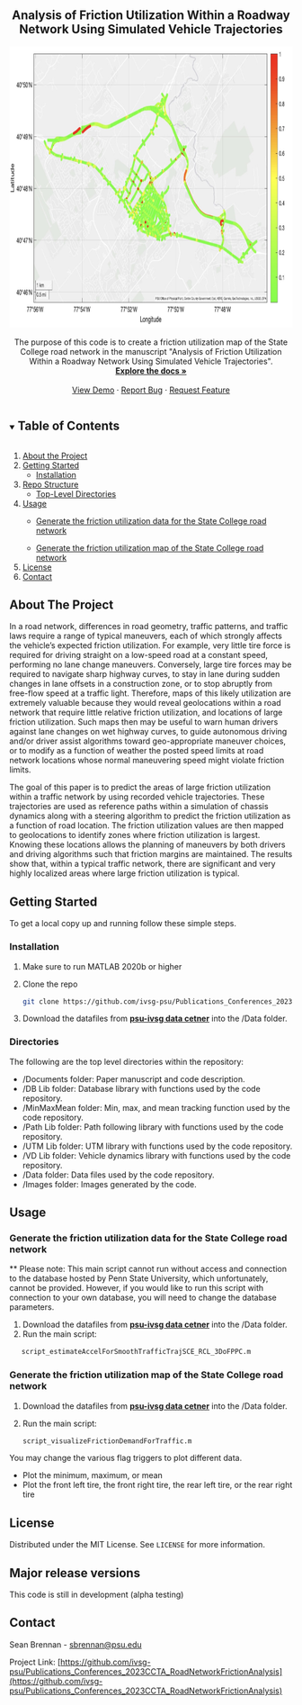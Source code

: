 

<!--
The following template is based on:
Best-README-Template
Search for this, and you will find!
>
<!-- PROJECT LOGO -->
<br />
<p align="center">
  <!-- <a href="https://github.com/ivsg-psu/FeatureExtraction_Association_PointToPointAssociation">
    <img src="images/logo.png" alt="Logo" width="80" height="80">
  </a> -->

  <h2 align="center"> Analysis of Friction Utilization Within a Roadway Network Using Simulated Vehicle Trajectories
  </h2>

<p align="center"><img src=".\Images\Friction_Analysis_Map_No_LC.jpg" alt="Friction Utilization Map" width="800" height="500">

  <p align="center">
    The purpose of this code is to create a friction utilization map of the State College road network in the manuscript "Analysis of Friction Utilization Within a Roadway Network Using Simulated Vehicle Trajectories".
    <br />
    <a href="https://github.com/ivsg-psu/FeatureExtraction_Association_PointToPointAssociation"><strong>Explore the docs »</strong></a>
    <br />
    <br />
    <a href="https://github.com/ivsg-psu/FeatureExtraction_Association_PointToPointAssociation/tree/main/Documents">View Demo</a>
    ·
    <a href="https://github.com/ivsg-psu/FeatureExtraction_Association_PointToPointAssociation/issues">Report Bug</a>
    ·
    <a href="https://github.com/ivsg-psu/FeatureExtraction_Association_PointToPointAssociation/issues">Request Feature</a>
  </p>
</p>



<!-- TABLE OF CONTENTS -->
<details open="open">
  <summary><h2 style="display: inline-block">Table of Contents</h2></summary>
  <ol>
    <li>
      <a href="#about-the-project">About the Project</a>
    </li>
    <li>
      <a href="#getting-started">Getting Started</a>
      <ul>
        <li><a href="#installation">Installation</a></li>
      </ul>
    </li>
    <li><a href="structure">Repo Structure</a>
	    <ul>
	    <li><a href="#directories">Top-Level Directories</li>
	    </ul>
    </li>
    <li><a href="#usage">Usage</a></li>
	    <ul>
	    <li><a href="#Generate-the-friction-utilization-data-for-the-State-College-road-network">Generate the friction utilization data for the State College road                    network</li>
	    </ul>
	    <ul>
	    <li><a href="#Generate-the-friction-utilization-map-of-the-State-College-road-network">Generate the friction utilization map of the State College road network</li>
	    </ul>
    <li><a href="#license">License</a></li>
    <li><a href="#contact">Contact</a></li>
  </ol>
</details>

<!-- ABOUT THE PROJECT -->
## About The Project

In a road network, differences in road geometry, traffic patterns, and traffic laws require a range of typical maneuvers, each of which strongly affects the vehicle’s expected friction utilization. For example, very little tire force is required for driving straight on a low-speed road at a constant speed, performing no lane change maneuvers. Conversely, large tire forces may be required to navigate sharp highway curves, to stay in lane during sudden changes in lane offsets in a construction zone, or to stop abruptly from free-flow speed at a traffic light. Therefore, maps of this likely utilization are extremely valuable because they would reveal geolocations within a road network that require little relative friction utilization, and locations of large friction utilization. Such maps then may be useful to warn human drivers against lane changes on wet highway curves, to guide autonomous driving and/or driver assist algorithms toward geo-appropriate maneuver choices, or to modify as a function of weather the posted speed limits at road network locations whose normal maneuvering speed might violate friction limits. 

The goal of this paper is to predict the areas of large friction utilization within a traffic network by using recorded vehicle trajectories. These trajectories are used as reference paths within a simulation of chassis dynamics along with a steering algorithm to predict the friction utilization as a function of road location. The friction utilization values are then mapped to geolocations to identify zones where friction utilization is largest. Knowing these locations allows the planning of maneuvers by both drivers and driving algorithms such that friction margins are maintained. The results show that, within a typical traffic network, there are significant and very highly localized areas where large friction utilization is typical.


<!-- GETTING STARTED -->
## Getting Started

To get a local copy up and running follow these simple steps.

### Installation

1.  Make sure to run MATLAB 2020b or higher

2. Clone the repo
   ```sh
   git clone https://github.com/ivsg-psu/Publications_Conferences_2023CCTA_RoadNetworkFrictionAnalysis
   ```
3. Download the datafiles from <a href="https://pennstateoffice365.sharepoint.com/sites/IntelligentVehiclesandSystemsGroup-Active/Shared%20Documents/Forms/AllItems.aspx?ga=1&id=%2Fsites%2FIntelligentVehiclesandSystemsGroup%2DActive%2FShared%20Documents%2FIVSG%2FGitHubMirror%2FPublications%2FConferences%2F2023%2FPublications%5FConferences%5F2023CCTA%5FRoadNetworkFrictionAnalysis&viewid=aa025233%2D06cc%2D49ea%2Dbed2%2Db847e0f89798"><strong>psu-ivsg data cetner</strong></a> into the /Data folder. 

<!-- STRUCTURE OF THE REPO -->
### Directories
The following are the top level directories within the repository:
<ul>
	<li>/Documents folder: Paper manuscript and code description.</li>
	<li>/DB Lib folder: Database library with functions used by the code repository.</li>
	<li>/MinMaxMean folder: Min, max, and mean tracking function used by the code repository.</li>
	<li>/Path Lib folder: Path following library with functions used by the code repository.</li>
	<li>/UTM Lib folder: UTM library with functions used by the code repository.</li>
	<li>/VD Lib folder: Vehicle dynamics library with functions used by the code repository.</li>
	<li>/Data folder: Data files used by the code repository.</li>
	<li>/Images folder: Images generated by the code.</li>
</ul>


<!-- USAGE EXAMPLES -->
## Usage
<!-- Use this space to show useful examples of how a project can be used.
Additional screenshots, code examples and demos work well in this space. You may
also link to more resources. -->
### Generate the friction utilization data for the State College road network
** Please note: This main script cannot run without access and connection to the database hosted by Penn State University, which unfortunately, cannot be provided. However, if you would like to run this script with connection to your own database, you will need to change the database parameters. 
1. Download the datafiles from <a href="https://pennstateoffice365.sharepoint.com/sites/IntelligentVehiclesandSystemsGroup-Active/Shared%20Documents/Forms/AllItems.aspx?ga=1&id=%2Fsites%2FIntelligentVehiclesandSystemsGroup%2DActive%2FShared%20Documents%2FIVSG%2FGitHubMirror%2FPublications%2FConferences%2F2023%2FPublications%5FConferences%5F2023CCTA%5FRoadNetworkFrictionAnalysis&viewid=aa025233%2D06cc%2D49ea%2Dbed2%2Db847e0f89798"><strong>psu-ivsg data cetner</strong></a> into the /Data folder. 
2. Run the main script:
```sh
   script_estimateAccelForSmoothTrafficTrajSCE_RCL_3DoFPPC.m
   ```
### Generate the friction utilization map of the State College road network
1. Download the datafiles from <a href="https://pennstateoffice365.sharepoint.com/sites/IntelligentVehiclesandSystemsGroup-Active/Shared%20Documents/Forms/AllItems.aspx?ga=1&id=%2Fsites%2FIntelligentVehiclesandSystemsGroup%2DActive%2FShared%20Documents%2FIVSG%2FGitHubMirror%2FPublications%2FConferences%2F2023%2FPublications%5FConferences%5F2023CCTA%5FRoadNetworkFrictionAnalysis&viewid=aa025233%2D06cc%2D49ea%2Dbed2%2Db847e0f89798"><strong>psu-ivsg data cetner</strong></a> into the /Data folder. 

2. Run the main script:

   ```sh
   script_visualizeFrictionDemandForTraffic.m
   ```
You may change the various flag triggers to plot different data.
- Plot the minimum, maximum, or mean
- Plot the front left tire, the front right tire, the rear left tire, or the rear right tire


<!-- LICENSE -->
## License

Distributed under the MIT License. See `LICENSE` for more information.


## Major release versions
This code is still in development (alpha testing)


<!-- CONTACT -->
## Contact
Sean Brennan - sbrennan@psu.edu

Project Link: [https://github.com/ivsg-psu/Publications_Conferences_2023CCTA_RoadNetworkFrictionAnalysis](https://github.com/ivsg-psu/Publications_Conferences_2023CCTA_RoadNetworkFrictionAnalysis)



<!-- MARKDOWN LINKS & IMAGES -->
<!-- https://www.markdownguide.org/basic-syntax/#reference-style-links -->
[contributors-shield]: https://img.shields.io/github/contributors/ivsg-psu/FeatureExtraction_Association_PointToPointAssociation.svg?style=for-the-badge
[contributors-url]: https://github.com/ivsg-psu/FeatureExtraction_Association_PointToPointAssociation/graphs/contributors
[forks-shield]: https://img.shields.io/github/forks/ivsg-psu/FeatureExtraction_Association_PointToPointAssociation.svg?style=for-the-badge
[forks-url]: https://github.com/ivsg-psu/FeatureExtraction_Association_PointToPointAssociation/network/members
[stars-shield]: https://img.shields.io/github/stars/ivsg-psu/FeatureExtraction_Association_PointToPointAssociation.svg?style=for-the-badge
[stars-url]: https://github.com/ivsg-psu/FeatureExtraction_Association_PointToPointAssociation/stargazers
[issues-shield]: https://img.shields.io/github/issues/ivsg-psu/reFeatureExtraction_Association_PointToPointAssociationpo.svg?style=for-the-badge
[issues-url]: https://github.com/ivsg-psu/FeatureExtraction_Association_PointToPointAssociation/issues
[license-shield]: https://img.shields.io/github/license/ivsg-psu/FeatureExtraction_Association_PointToPointAssociation.svg?style=for-the-badge
[license-url]: https://github.com/ivsg-psu/FeatureExtraction_Association_PointToPointAssociation/blob/master/LICENSE.txt








